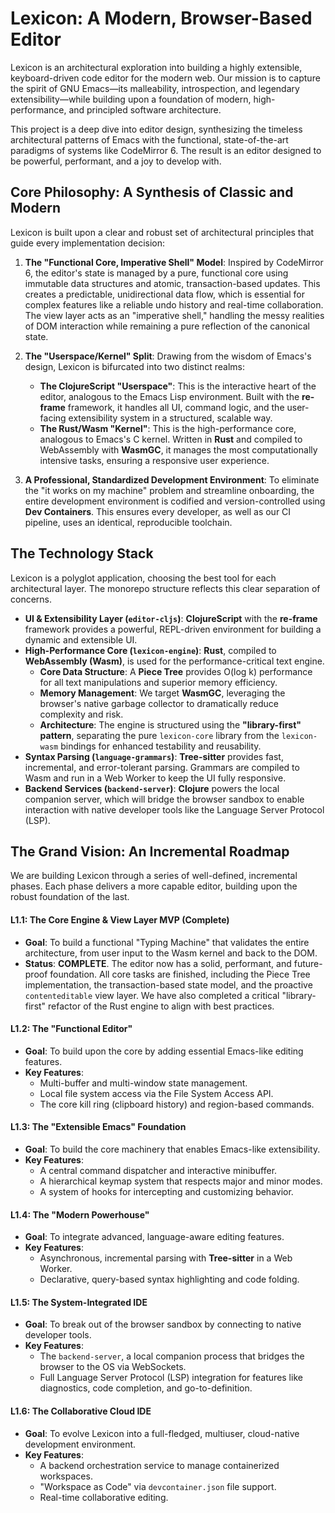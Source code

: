 # **Lexicon: A Modern, Browser-Based Editor**

Lexicon is an architectural exploration into building a highly extensible, keyboard-driven code editor for the modern web. Our mission is to capture the spirit of GNU Emacs—its malleability, introspection, and legendary extensibility—while building upon a foundation of modern, high-performance, and principled software architecture.

This project is a deep dive into editor design, synthesizing the timeless architectural patterns of Emacs with the functional, state-of-the-art paradigms of systems like CodeMirror 6\. The result is an editor designed to be powerful, performant, and a joy to develop with.

## **Core Philosophy: A Synthesis of Classic and Modern**

Lexicon is built upon a clear and robust set of architectural principles that guide every implementation decision:

1. **The "Functional Core, Imperative Shell" Model**: Inspired by CodeMirror 6, the editor's state is managed by a pure, functional core using immutable data structures and atomic, transaction-based updates. This creates a predictable, unidirectional data flow, which is essential for complex features like a reliable undo history and real-time collaboration. The view layer acts as an "imperative shell," handling the messy realities of DOM interaction while remaining a pure reflection of the canonical state.

2. **The "Userspace/Kernel" Split**: Drawing from the wisdom of Emacs's design, Lexicon is bifurcated into two distinct realms:

   * **The ClojureScript "Userspace"**: This is the interactive heart of the editor, analogous to the Emacs Lisp environment. Built with the **re-frame** framework, it handles all UI, command logic, and the user-facing extensibility system in a structured, scalable way.  
   * **The Rust/Wasm "Kernel"**: This is the high-performance core, analogous to Emacs's C kernel. Written in **Rust** and compiled to WebAssembly with **WasmGC**, it manages the most computationally intensive tasks, ensuring a responsive user experience.  
3. **A Professional, Standardized Development Environment**: To eliminate the "it works on my machine" problem and streamline onboarding, the entire development environment is codified and version-controlled using **Dev Containers**. This ensures every developer, as well as our CI pipeline, uses an identical, reproducible toolchain.

## **The Technology Stack**

Lexicon is a polyglot application, choosing the best tool for each architectural layer. The monorepo structure reflects this clear separation of concerns.

* **UI & Extensibility Layer (`editor-cljs`)**: **ClojureScript** with the **re-frame** framework provides a powerful, REPL-driven environment for building a dynamic and extensible UI.  
* **High-Performance Core (`lexicon-engine`)**: **Rust**, compiled to **WebAssembly (Wasm)**, is used for the performance-critical text engine.  
  * **Core Data Structure**: A **Piece Tree** provides O(log k) performance for all text manipulations and superior memory efficiency.  
  * **Memory Management**: We target **WasmGC**, leveraging the browser's native garbage collector to dramatically reduce complexity and risk.  
  * **Architecture**: The engine is structured using the **"library-first" pattern**, separating the pure `lexicon-core` library from the `lexicon-wasm` bindings for enhanced testability and reusability.  
* **Syntax Parsing (`language-grammars`)**: **Tree-sitter** provides fast, incremental, and error-tolerant parsing. Grammars are compiled to Wasm and run in a Web Worker to keep the UI fully responsive.  
* **Backend Services (`backend-server`)**: **Clojure** powers the local companion server, which will bridge the browser sandbox to enable interaction with native developer tools like the Language Server Protocol (LSP).

## **The Grand Vision: An Incremental Roadmap**

We are building Lexicon through a series of well-defined, incremental phases. Each phase delivers a more capable editor, building upon the robust foundation of the last.

#### **L1.1: The Core Engine & View Layer MVP (Complete)**

* **Goal**: To build a functional "Typing Machine" that validates the entire architecture, from user input to the Wasm kernel and back to the DOM.  
* **Status**: **COMPLETE**. The editor now has a solid, performant, and future-proof foundation. All core tasks are finished, including the Piece Tree implementation, the transaction-based state model, and the proactive `contenteditable` view layer. We have also completed a critical "library-first" refactor of the Rust engine to align with best practices.

#### **L1.2: The "Functional Editor"**

* **Goal**: To build upon the core by adding essential Emacs-like editing features.  
* **Key Features**:  
  * Multi-buffer and multi-window state management.  
  * Local file system access via the File System Access API.  
  * The core kill ring (clipboard history) and region-based commands.

#### **L1.3: The "Extensible Emacs" Foundation**

* **Goal**: To build the core machinery that enables Emacs-like extensibility.  
* **Key Features**:  
  * A central command dispatcher and interactive minibuffer.  
  * A hierarchical keymap system that respects major and minor modes.  
  * A system of hooks for intercepting and customizing behavior.

#### **L1.4: The "Modern Powerhouse"**

* **Goal**: To integrate advanced, language-aware editing features.  
* **Key Features**:  
  * Asynchronous, incremental parsing with **Tree-sitter** in a Web Worker.  
  * Declarative, query-based syntax highlighting and code folding.

#### **L1.5: The System-Integrated IDE**

* **Goal**: To break out of the browser sandbox by connecting to native developer tools.  
* **Key Features**:  
  * The `backend-server`, a local companion process that bridges the browser to the OS via WebSockets.  
  * Full Language Server Protocol (LSP) integration for features like diagnostics, code completion, and go-to-definition.

#### **L1.6: The Collaborative Cloud IDE**

* **Goal**: To evolve Lexicon into a full-fledged, multiuser, cloud-native development environment.  
* **Key Features**:  
  * A backend orchestration service to manage containerized workspaces.  
  * "Workspace as Code" via `devcontainer.json` file support.  
  * Real-time collaborative editing.

